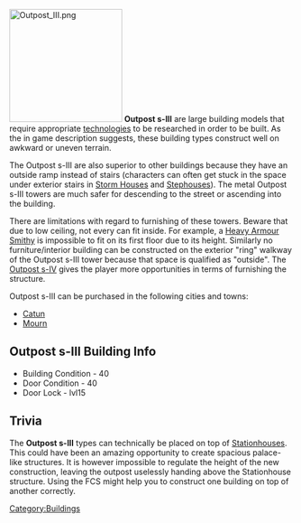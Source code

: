 <img src="Outpost_III.png" title="Outpost_III.png" width="200"
height="200" alt="Outpost_III.png" /> **Outpost s-III** are large
building models that require appropriate
[technologies](Outpost_Type_(Tech).md "wikilink") to be researched in order
to be built. As the in game description suggests, these building types
construct well on awkward or uneven terrain.

The Outpost s-III are also superior to other buildings because they have
an outside ramp instead of stairs (characters can often get stuck in the
space under exterior stairs in [Storm Houses](Storm_House.md "wikilink")
and [Stephouses](Stephouse.md "wikilink")). The metal Outpost s-III towers
are much safer for descending to the street or ascending into the
building.

There are limitations with regard to furnishing of these towers. Beware
that due to low ceiling, not every [](Buildings_List.md) can fit inside. For example, a
[Heavy Armour Smithy](Heavy_Armour_Smithy.md "wikilink") is impossible to
fit on its first floor due to its height. Similarly no
furniture/interior building can be constructed on the exterior "ring"
walkway of the Outpost s-III tower because that space is qualified as
"outside". The [Outpost s-IV](Outpost_s-IV.md "wikilink") gives the player
more opportunities in terms of furnishing the structure.

Outpost s-III can be purchased in the following cities and towns:

- [Catun](Catun.md "wikilink")
- [Mourn](Mourn.md "wikilink")

## Outpost s-III Building Info

- Building Condition - 40
- Door Condition - 40
- Door Lock - lvl15

## Trivia

The **Outpost s-III** types can technically be placed on top of
[Stationhouses](Stationhouse.md "wikilink"). This could have been an
amazing opportunity to create spacious palace-like structures. It is
however impossible to regulate the height of the new construction,
leaving the outpost uselessly handing above the Stationhouse structure.
Using the FCS might help you to construct one building on top of another
correctly.

[Category:Buildings](Category:Buildings "wikilink")